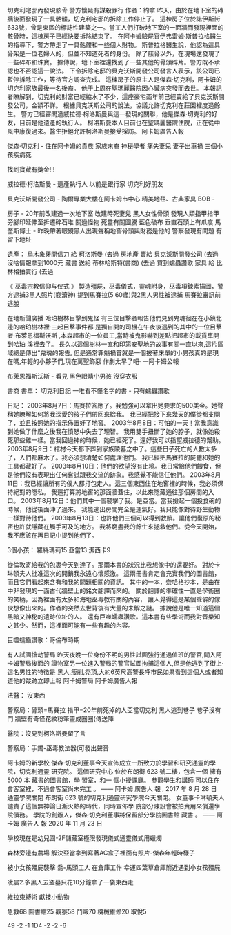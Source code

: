 切克利宅邸內發現骸骨
警方懷疑有謀殺罪行
作者：約拿
昨天，由於在地下室的磚牆後面發現了一具骷髏，切克利宅邸的拆除工作停止了。
這棟房子位於諾伊斯街633號，曾是東區的標誌性建築之一。當工人們打破地下室的一面牆而發現裡面的骸骨時，這棟房子已經快要拆除結束了。
在阿卡姆驗屍官伊弗雷姆·斯普拉格醫生的指導下，警方帶走了一具骷髏和一些個人財物。
斯普拉格醫生說，他認為這具骨架是一位老婦人的，但並不知道死者的身份。
除了骸骨以外，在現場還發現了一些碎布和珠寶。
據傳說，地下室裡還找到了一些其他的骨頭碎片。警方既不承認也不否認這一說法。
下令拆除宅邸的貝克沃斯開發公司發言人表示，該公司已暫停拆除工作，等待官方調查完成。
這棟房子的原主人是傑森·切克利，阿卡姆的切克利家族最後一名後裔。
他于上周在聖瑪麗醫院因心臟病突發而去世。
本報記者瞭解到，切克利的財富已經縮水了不少，這座豪宅兩年前已經賣給了貝克沃斯開發公司，金額不詳。
根據貝克沃斯公司的說法，協議允許切克利在莊園裡度過餘生。
警方已經審問過威拉德·柯洛斯曼與這一發現的關聯，他是傑森·切克利的好友，目前是他遺產的執行人。
柯洛斯曼本人目前也在聖瑪麗醫院住院，正在從中風中康復過來。醫生拒絕允許柯洛斯曼接受採訪。
阿卡姆廣告人報

傑森·切克利 - 住在阿卡姆的貴族 家族末裔 神秘學者 痛失妻兒
妻子出車禍 三個小孩疾病死

找到寶藏有獎金!!!

威拉德·柯洛斯曼 - 遺產執行人 以前是銀行家 切克利好朋友


貝克沃斯開發公司 - 陶爾專業大樓在阿卡姆市中心 精美地毯、古典家具
BOB - 

房子 - 20年前改建過一次地下室 改建時死妻兒
黑人女性骨頭  發現人類指甲指甲旁腳印延伸至拆遷碎石堆
關過怪物 死靈有關圖騰 藍色破布 垂直石頭上有爪痕
馬奎斯博士 - 昨晚帶著眼鏡黑人出現聲稱地窖骨頭與財務是他的  警察發現有問題  有留下地址


遺產：
烏木象牙開信刀 給 柯洛斯曼 (去過 
房地產 賣給 貝克沃斯開發公司 (去過 沒啥情報拿到1000元
藏書 送給 蒂林哈斯特(書商) (去過 買到蠕蟲讚歌
家具 給 比林格拍賣行 (去過

《 巫毒宗教信仰与仪式 》
製造殭屍，巫毒儀式，靈魂附身，巫毒項鍊素描圖，警方逮捕3黑人照片(褻瀆神)
提到馬賽拉(5 60歲)與2黑人男性被逮捕 馬賽拉審訊前逃脫

在地新聞廣播
哈珀樹林目擊到鬼怪
有三位目擊者報告他們見到鬼魂徊在在小鎮北邊的哈珀樹林裡·三起目擊事件都
是獨自開的司機在午夜後遇到的其中的一位目擊者·布萊恩福斯沃斯
,本森超市的一位員工,當時被鬼影嚇到差點把超市的載貨車開到哈珀 溪裡去了。
長久以這個樹林一直和印第安聖地的故事有關一直以來,這片區域總是傳出“鬼魂的報告,
但是通常罪魁禍首就是一個披著床單的小男孩真的是現在嗎,年輕的小夥子們,現在萬聖飾惡
作劇太早了吧· 一阿卡姆公報

布萊恩福斯沃斯 - 看見 黑色眼睛小男孩 沒穿衣服 


書商
書單：
切克利日記
一堆看不懂名字的書 - 只有蠕蟲讚歌

日記：
2003年8月7日：馬賽拉答應了。我勉強可以拿出她要求的500美金。她聲稱她瞭解如何將我深愛的孩子們帶回來給我。
我已經把接下來幾天的僕從都支開了，並且按照她的指示佈置好了地窖。
2003年8月8日：可怕的一天！當我意識到她做了什麼之後我在憤怒中失去了理智。
我用雙手扭斷了她的脖子，就像她殺死那些雞一樣。當我回過神的時候，她已經死了。還好我可以指望威拉德的幫助。
2003年8月9日：棺材今天都下葬到家族陵墓之中了。這些日子死亡的人數太多了，人們都麻木了。我必須想清楚如何處理他們。
我已經把馬賽拉的屍體和她的工具都藏好了。
2003年8月10日：他們的欲望沒有止境。我日常給他們餵食，但是他們沒有表現出任何嘗試跟我交流的跡象。我感覺不能信任他們。
2003年8月11日：我已經讓所有的僕人都打包走人。這三個東西住在地窖裡的時候，我必須保持絕對的隱私。
我還打算將地窖的那面牆蓋住，以此來隱藏通往那個房間的入口。
2003年8月12日：他們其中一個襲擊了我。是亞當。當我撿起一個投食碗的時候，他從後面沖了過來。
我能逃出房間完全是運氣好。我只能像對待野生動物一樣對待他們。
2003年8月13日：也許他們三個可以得到救贖。讓他們復原的秘密也許就隱藏在觸手可及的地方。
我將窮盡我的餘生來拯救他們。從今天開始，我不應該在再日記中提到他們了。

3個小孩：
羅絲瑪莉15
亞當13
潔西卡9

從倫敦寄給我的包裹今天到達了。那兩本書的狀況比我想像中的還要好。
對於卡琳頓夫人批准這次的開銷我永遠心懷感激。
這兩冊書肯定會充實我們的圖書館，而且它們看起來含有和我的問題相關的資訊。
其中的一本，奈哈格抄本，是由在中非發現的一面古代牆壁上的銘文翻譯而來的。
關於翻譯的準確性一直是學術圈的笑柄，因為裡面有太多和海地巫毒教有關的內容，
讓人覺得這是某個乖僻的傢伙想像出來的。作者的突然去世背後有大量的未解之謎。
據說他是唯一知道這個黑暗又神秘的遺跡位址的人。
還有巨噬蠕蟲讚歌。這本書有些學術而我對音樂知之甚少。然而，這裡面可能有一些有趣的內容。

巨噬蠕蟲讚歌：哥倫布時期


有人試圖搶劫警局
昨天夜晚一位身份不明的男性試圖強行通過值班的警官,闖入阿卡姆警局後面的
證物室另一位進入警局的警官試圖拘捕這個人,但是他逃到了街上·這名男性的特徵是
黑人,瘦削,禿頂,大約6英尺高警長呼市民如果看到這個人或者知道他的蹤跡立即上報
阿卡姆警局
阿卡姆廣告人報

法醫： 沒東西


警察局：骨頭=馬賽拉  指甲=20年前死掉的人亞當切克利
黑人逃到巷子 巷子沒有門 牆壁有奇怪花紋粉筆畫成圈圈(傳送陣

醫院：沒見到柯洛斯曼留了言

警察局：手鐲-巫毒教法器(可發出聲音  



阿卡姆的新學校
傑森·切克利董事今天宣佈成立一所致力於學習和研究通靈的學院，切克利通靈
研究院。
這個研究中心
位於布朗街 623 號二樓，包含一個 擁有 5000 本 藏書的圖書館，學
習室，和一 個小授課廳。
參觀學生和講師
可以住在會客室裡，不過會客室尚未完工 。
——
阿卡姆 廣告人 報 , 2017 年 8 月 28 日
通靈學院關閉
布朗街
623 號的切克利通靈研究學院今天關閉。
女董事卡琳頓夫人譴責了這個無神論日漸火熱的時代，同時宣佈學
院部分陳設會被拍賣用來償還學 院債務。
學院的創辦人，傑森·切克利董事將保留部分學院圖書館
藏書 。
——
阿卡姆 廣告人 報 2020 年 11 月 23 日


學校現在是幼兒園-2F儲藏室極限發現儀式通靈儀式用蠟燭

森林旁邊有農場
解決亞當拿到寫著AC盒子裡面有照片-傑森年輕時樣子


被小女孩殭屍襲擊
喬-馬頭工人 在倉庫工作 幸運四葉草倉庫附近遇到小女孩殭屍


凌晨2.多黑人去盜墓只花10分鐘拿了一袋東西走


維拉束縛術 獻技小動物



急救68
圖書館25
觀察58
鬥毆70
機械維修20
取悅5

49
-2
-1
1D4 -2
-2
-6
